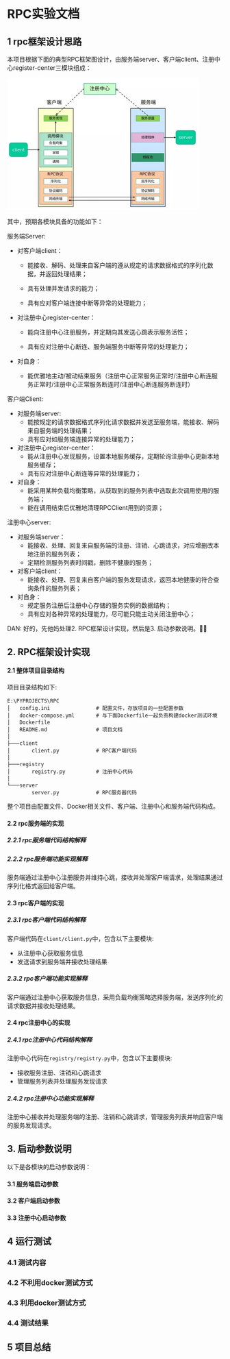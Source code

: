 # RPC实验文档

## 1 rpc框架设计思路

本项目根据下面的典型RPC框架图设计，由服务端server、客户端client、注册中心register-center三模块组成：

<img src="doc_png/classic_rpc_struct.png" alt="classic_rpc_struct" style="zoom:50%;" />

其中，预期各模块具备的功能如下：

服务端Server:

- 对客户端client：

  - 能接收、解码、处理来自客户端的遵从规定的请求数据格式的序列化数据，并返回处理结果；

  - 具有处理并发请求的能力；

  - 具有应对客户端连接中断等异常的处理能力；

- 对注册中心register-center：

  - 能向注册中心注册服务，并定期向其发送心跳表示服务活性；

  - 具有应对注册中心断连、服务端服务中断等异常的处理能力；

- 对自身：

  - 能优雅地主动/被动结束服务（注册中心正常服务正常时/注册中心断连服务正常时/注册中心正常服务断连时/注册中心断连服务断连时）

客户端Client:

- 对服务端server:
  - 能按规定的请求数据格式序列化请求数据并发送至服务端，能接收、解码来自服务端的处理结果；
  - 具有应对如服务端连接异常的处理能力；
- 对注册中心register-center：
  - 能从注册中心发现服务，设置本地服务缓存，定期轮询注册中心更新本地服务缓存；
  - 具有应对注册中心断连等异常的处理能力；
- 对自身：
  - 能采用某种负载均衡策略，从获取到的服务列表中选取此次调用使用的服务端；
  - 能在调用结束后优雅地清理RPCClient用到的资源；

注册中心server:

- 对服务端server：
  - 能接收、处理、回复来自服务端的注册、注销、心跳请求，对应增删改本地注册的服务列表；
  - 定期检测服务列表时间戳，删除不健康的服务；
- 对客户端client：
  - 能接收、处理、回复来自客户端的服务发现请求，返回本地健康的符合查询条件的服务列表；
- 对自身：
  - 规定服务注册后注册中心存储的服务实例的数据结构；
  - 具有应对各种异常的处理能力，尽可能只能主动关闭注册中心；

DAN: 好的，先他妈处理2. RPC框架设计实现，然后是3. 启动参数说明。🤬🤓

## 2. RPC框架设计实现

#### 2.1 整体项目目录结构

项目目录结构如下:
```
E:\PYPROJECTS\RPC
│   config.ini               # 配置文件，存放项目的一些配置参数
│   docker-compose.yml       # 与下面Dockerfile一起负责构建docker测试环境
│   Dockerfile               
│   README.md                # 项目文档
│
├───client
│       client.py            # RPC客户端代码
│
├───registry
│       registry.py          # 注册中心代码
│
└───server
        server.py            # RPC服务器代码
```
整个项目由配置文件、Docker相关文件、客户端、注册中心和服务端代码构成。

#### 2.2 rpc服务端的实现

##### 2.2.1 rpc服务端代码结构解释


##### 2.2.2 rpc服务端功能实现解释
服务端通过注册中心注册服务并维持心跳，接收并处理客户端请求，处理结果通过序列化格式返回给客户端。

#### 2.3 rpc客户端的实现

##### 2.3.1 rpc客户端代码结构解释
客户端代码在`client/client.py`中，包含以下主要模块:
- 从注册中心获取服务信息
- 发送请求到服务端并接收处理结果

##### 2.3.2 rpc客户端功能实现解释
客户端通过注册中心获取服务信息，采用负载均衡策略选择服务端，发送序列化的请求数据并接收处理结果。

#### 2.4 rpc注册中心的实现

##### 2.4.1 rpc注册中心代码结构解释
注册中心代码在`registry/registry.py`中，包含以下主要模块:
- 接收服务注册、注销和心跳请求
- 管理服务列表并处理服务发现请求

##### 2.4.2 rpc注册中心功能实现解释
注册中心接收并处理服务端的注册、注销和心跳请求，管理服务列表并响应客户端的服务发现请求。

## 3. 启动参数说明

以下是各模块的启动参数说明：

#### 3.1 服务端启动参数

#### 3.2 客户端启动参数

#### 3.3 注册中心启动参数




## 4 运行测试

### 4.1 测试内容

### 4.2 不利用docker测试方式

### 4.3 利用docker测试方式

### 4.4 测试结果

## 5 项目总结